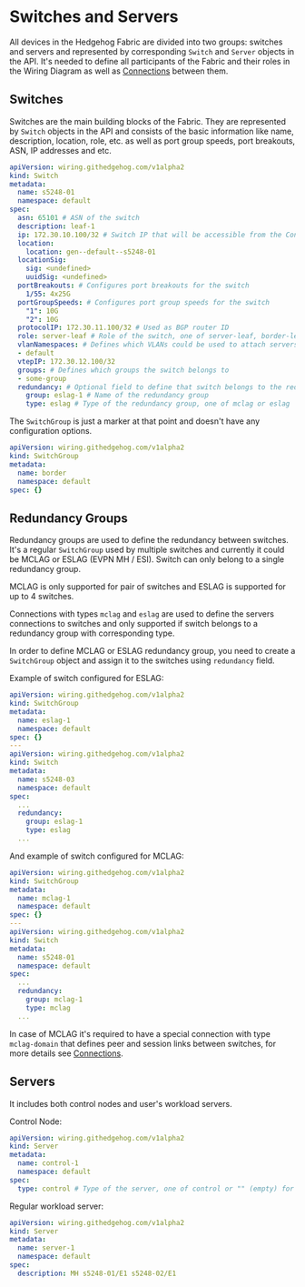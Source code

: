# Switches and Servers

All devices in the Hedgehog Fabric are divided into two groups: switches and servers and represented by corresponding
`Switch` and `Server` objects in the API. It's needed to define all participants of the Fabric and their roles in the
Wiring Diagram as well as [Connections](./connections.md) between them.

## Switches

Switches are the main building blocks of the Fabric. They are represented by `Switch` objects in the API and consists
of the basic information like name, description, location, role, etc. as well as port group speeds, port breakouts, ASN,
IP addresses and etc.

```yaml
apiVersion: wiring.githedgehog.com/v1alpha2
kind: Switch
metadata:
  name: s5248-01
  namespace: default
spec:
  asn: 65101 # ASN of the switch
  description: leaf-1
  ip: 172.30.10.100/32 # Switch IP that will be accessible from the Control Node
  location:
    location: gen--default--s5248-01
  locationSig:
    sig: <undefined>
    uuidSig: <undefined>
  portBreakouts: # Configures port breakouts for the switch
    1/55: 4x25G
  portGroupSpeeds: # Configures port group speeds for the switch
    "1": 10G
    "2": 10G
  protocolIP: 172.30.11.100/32 # Used as BGP router ID
  role: server-leaf # Role of the switch, one of server-leaf, border-leaf and mixed-leaf
  vlanNamespaces: # Defines which VLANs could be used to attach servers
  - default
  vtepIP: 172.30.12.100/32
  groups: # Defines which groups the switch belongs to
  - some-group
  redundancy: # Optional field to define that switch belongs to the redundancy group
    group: eslag-1 # Name of the redundancy group
    type: eslag # Type of the redundancy group, one of mclag or eslag
```

The `SwitchGroup` is just a marker at that point and doesn't have any configuration options.

```yaml
apiVersion: wiring.githedgehog.com/v1alpha2
kind: SwitchGroup
metadata:
  name: border
  namespace: default
spec: {}
```

## Redundancy Groups

Redundancy groups are used to define the redundancy between switches. It's a regular `SwitchGroup` used by multiple
switches and currently it could be MCLAG or ESLAG (EVPN MH / ESI). Switch can only belong to a single redundancy group.

MCLAG is only supported for pair of switches and ESLAG is supported for up to 4 switches.

Connections with types `mclag` and `eslag` are used to define the servers connections to switches and only supported if
switch belongs to a redundancy group with corresponding type.

In order to define MCLAG or ESLAG redundancy group, you need to create a `SwitchGroup` object and assign it to the
switches using `redundancy` field.

Example of switch configured for ESLAG:

```yaml
apiVersion: wiring.githedgehog.com/v1alpha2
kind: SwitchGroup
metadata:
  name: eslag-1
  namespace: default
spec: {}
---
apiVersion: wiring.githedgehog.com/v1alpha2
kind: Switch
metadata:
  name: s5248-03
  namespace: default
spec:
  ...
  redundancy:
    group: eslag-1
    type: eslag
  ...
```

And example of switch configured for MCLAG:

```yaml
apiVersion: wiring.githedgehog.com/v1alpha2
kind: SwitchGroup
metadata:
  name: mclag-1
  namespace: default
spec: {}
---
apiVersion: wiring.githedgehog.com/v1alpha2
kind: Switch
metadata:
  name: s5248-01
  namespace: default
spec:
  ...
  redundancy:
    group: mclag-1
    type: mclag
  ...
```

In case of MCLAG it's required to have a special connection with type `mclag-domain` that defines peer and session links
between switches, for more details see [Connections](./connections.md).

## Servers

It includes both control nodes and user's workload servers.

Control Node:

```yaml
apiVersion: wiring.githedgehog.com/v1alpha2
kind: Server
metadata:
  name: control-1
  namespace: default
spec:
  type: control # Type of the server, one of control or "" (empty) for regular workload server
```

Regular workload server:

```yaml
apiVersion: wiring.githedgehog.com/v1alpha2
kind: Server
metadata:
  name: server-1
  namespace: default
spec:
  description: MH s5248-01/E1 s5248-02/E1
```
